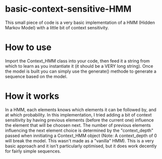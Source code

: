 # basic-context-sensitive-HMM
This small piece of code is a very basic implementation of a HMM (Hidden Markov Model) with a little bit of context sensitivity.

# How to use
Import the Context_HMM class into your code, then feed it a string from which to learn as you instantiate it (it should be a VERY long string). Once the model is built you can simply use the generate() methode to generate a sequence based on the model.

# How it works
In a HMM, each elements knows which elements it can be followed by, and at which probability. In this implementation, I tried adding a bit of context sensitivity by having previous elements (before the current one) influence the element that will be choosen next. The number of previous elements influencing the next element choice is determined by the "context_depth" passed when innitiating a Context_HMM object (Note: A context_depth of 0 will break the model. This wasn't made as a "vanilla" HMM). This is a very basic approach and it isn't particularly optimised, but it does work decently for fairly simple sequences.
